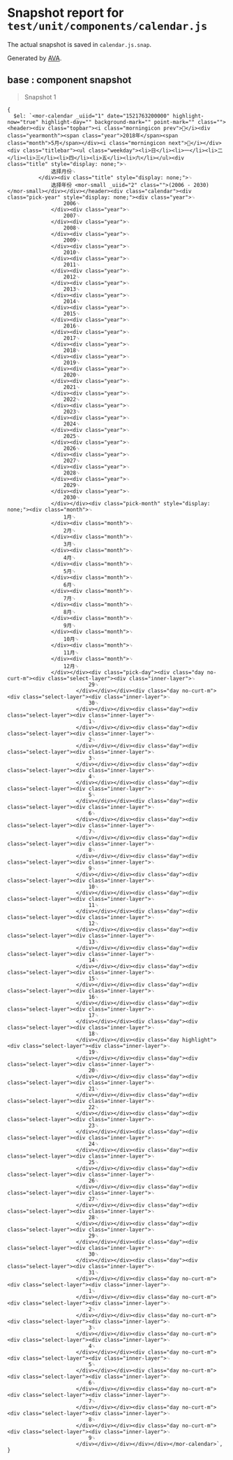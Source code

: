 # Snapshot report for `test/unit/components/calendar.js`

The actual snapshot is saved in `calendar.js.snap`.

Generated by [AVA](https://ava.li).

## base : component snapshot

> Snapshot 1

    {
      $el: `<mor-calendar _uiid="1" date="1521763200000" highlight-now="true" highlight-day="" background-mark="" point-mark="" class=""><header><div class="topbar"><i class="morningicon prev"></i><div class="yearmonth"><span class="year">2018年</span><span class="month">5月</span></div><i class="morningicon next"></i></div><div class="titlebar"><ul class="weekday"><li>日</li><li>一</li><li>二</li><li>三</li><li>四</li><li>五</li><li>六</li></ul><div class="title" style="display: none;">␊
                  选择月份␊
              </div><div class="title" style="display: none;">␊
                  选择年份 <mor-small _uiid="2" class="">(2006 - 2030)</mor-small></div></div></header><div class="calendar"><div class="pick-year" style="display: none;"><div class="year">␊
                      2006␊
                  </div><div class="year">␊
                      2007␊
                  </div><div class="year">␊
                      2008␊
                  </div><div class="year">␊
                      2009␊
                  </div><div class="year">␊
                      2010␊
                  </div><div class="year">␊
                      2011␊
                  </div><div class="year">␊
                      2012␊
                  </div><div class="year">␊
                      2013␊
                  </div><div class="year">␊
                      2014␊
                  </div><div class="year">␊
                      2015␊
                  </div><div class="year">␊
                      2016␊
                  </div><div class="year">␊
                      2017␊
                  </div><div class="year">␊
                      2018␊
                  </div><div class="year">␊
                      2019␊
                  </div><div class="year">␊
                      2020␊
                  </div><div class="year">␊
                      2021␊
                  </div><div class="year">␊
                      2022␊
                  </div><div class="year">␊
                      2023␊
                  </div><div class="year">␊
                      2024␊
                  </div><div class="year">␊
                      2025␊
                  </div><div class="year">␊
                      2026␊
                  </div><div class="year">␊
                      2027␊
                  </div><div class="year">␊
                      2028␊
                  </div><div class="year">␊
                      2029␊
                  </div><div class="year">␊
                      2030␊
                  </div></div><div class="pick-month" style="display: none;"><div class="month">␊
                      1月␊
                  </div><div class="month">␊
                      2月␊
                  </div><div class="month">␊
                      3月␊
                  </div><div class="month">␊
                      4月␊
                  </div><div class="month">␊
                      5月␊
                  </div><div class="month">␊
                      6月␊
                  </div><div class="month">␊
                      7月␊
                  </div><div class="month">␊
                      8月␊
                  </div><div class="month">␊
                      9月␊
                  </div><div class="month">␊
                      10月␊
                  </div><div class="month">␊
                      11月␊
                  </div><div class="month">␊
                      12月␊
                  </div></div><div class="pick-day"><div class="day no-curt-m"><div class="select-layer"><div class="inner-layer">␊
                              29␊
                          </div></div></div><div class="day no-curt-m"><div class="select-layer"><div class="inner-layer">␊
                              30␊
                          </div></div></div><div class="day"><div class="select-layer"><div class="inner-layer">␊
                              1␊
                          </div></div></div><div class="day"><div class="select-layer"><div class="inner-layer">␊
                              2␊
                          </div></div></div><div class="day"><div class="select-layer"><div class="inner-layer">␊
                              3␊
                          </div></div></div><div class="day"><div class="select-layer"><div class="inner-layer">␊
                              4␊
                          </div></div></div><div class="day"><div class="select-layer"><div class="inner-layer">␊
                              5␊
                          </div></div></div><div class="day"><div class="select-layer"><div class="inner-layer">␊
                              6␊
                          </div></div></div><div class="day"><div class="select-layer"><div class="inner-layer">␊
                              7␊
                          </div></div></div><div class="day"><div class="select-layer"><div class="inner-layer">␊
                              8␊
                          </div></div></div><div class="day"><div class="select-layer"><div class="inner-layer">␊
                              9␊
                          </div></div></div><div class="day"><div class="select-layer"><div class="inner-layer">␊
                              10␊
                          </div></div></div><div class="day"><div class="select-layer"><div class="inner-layer">␊
                              11␊
                          </div></div></div><div class="day"><div class="select-layer"><div class="inner-layer">␊
                              12␊
                          </div></div></div><div class="day"><div class="select-layer"><div class="inner-layer">␊
                              13␊
                          </div></div></div><div class="day"><div class="select-layer"><div class="inner-layer">␊
                              14␊
                          </div></div></div><div class="day"><div class="select-layer"><div class="inner-layer">␊
                              15␊
                          </div></div></div><div class="day"><div class="select-layer"><div class="inner-layer">␊
                              16␊
                          </div></div></div><div class="day"><div class="select-layer"><div class="inner-layer">␊
                              17␊
                          </div></div></div><div class="day"><div class="select-layer"><div class="inner-layer">␊
                              18␊
                          </div></div></div><div class="day highlight"><div class="select-layer"><div class="inner-layer">␊
                              19␊
                          </div></div></div><div class="day"><div class="select-layer"><div class="inner-layer">␊
                              20␊
                          </div></div></div><div class="day"><div class="select-layer"><div class="inner-layer">␊
                              21␊
                          </div></div></div><div class="day"><div class="select-layer"><div class="inner-layer">␊
                              22␊
                          </div></div></div><div class="day"><div class="select-layer"><div class="inner-layer">␊
                              23␊
                          </div></div></div><div class="day"><div class="select-layer"><div class="inner-layer">␊
                              24␊
                          </div></div></div><div class="day"><div class="select-layer"><div class="inner-layer">␊
                              25␊
                          </div></div></div><div class="day"><div class="select-layer"><div class="inner-layer">␊
                              26␊
                          </div></div></div><div class="day"><div class="select-layer"><div class="inner-layer">␊
                              27␊
                          </div></div></div><div class="day"><div class="select-layer"><div class="inner-layer">␊
                              28␊
                          </div></div></div><div class="day"><div class="select-layer"><div class="inner-layer">␊
                              29␊
                          </div></div></div><div class="day"><div class="select-layer"><div class="inner-layer">␊
                              30␊
                          </div></div></div><div class="day"><div class="select-layer"><div class="inner-layer">␊
                              31␊
                          </div></div></div><div class="day no-curt-m"><div class="select-layer"><div class="inner-layer">␊
                              1␊
                          </div></div></div><div class="day no-curt-m"><div class="select-layer"><div class="inner-layer">␊
                              2␊
                          </div></div></div><div class="day no-curt-m"><div class="select-layer"><div class="inner-layer">␊
                              3␊
                          </div></div></div><div class="day no-curt-m"><div class="select-layer"><div class="inner-layer">␊
                              4␊
                          </div></div></div><div class="day no-curt-m"><div class="select-layer"><div class="inner-layer">␊
                              5␊
                          </div></div></div><div class="day no-curt-m"><div class="select-layer"><div class="inner-layer">␊
                              6␊
                          </div></div></div><div class="day no-curt-m"><div class="select-layer"><div class="inner-layer">␊
                              7␊
                          </div></div></div><div class="day no-curt-m"><div class="select-layer"><div class="inner-layer">␊
                              8␊
                          </div></div></div><div class="day no-curt-m"><div class="select-layer"><div class="inner-layer">␊
                              9␊
                          </div></div></div></div></div></mor-calendar>`,
    }
